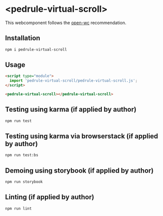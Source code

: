# \<pedrule-virtual-scroll>

This webcomponent follows the [open-wc](https://github.com/open-wc/open-wc) recommendation.

## Installation
```bash
npm i pedrule-virtual-scroll
```

## Usage
```html
<script type="module">
  import 'pedrule-virtual-scroll/pedrule-virtual-scroll.js';
</script>

<pedrule-virtual-scroll></pedrule-virtual-scroll>
```

## Testing using karma (if applied by author)
```bash
npm run test
```

## Testing using karma via browserstack (if applied by author)
```bash
npm run test:bs
```

## Demoing using storybook (if applied by author)
```bash
npm run storybook
```

## Linting (if applied by author)
```bash
npm run lint
```
